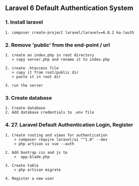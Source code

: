 ## Laravel 6 Default Authentication System

### 1. Install laravel

	1. composer create-project laravel/laravel==6.0.2 ka-lauth

### 2. Remove 'public' from the end-point / url

	1. create an index.php in root directory
	   > copy server.php and rename it to index.php

	2. create .htaccess file
	   > copy it from root/public dir
	   > paste it in root dir
	   
	3. run the server 

### 3. Create database

	1. Create database
	2. Add database credentials to .env file


### 4. 27. Laravel Default Authentication Login, Register	

	1. Create routing and views for authentication 
		> composer require laravel/ui "^1.0" --dev
		> php artisan ui vue --auth

	2. Add bootrap css and js to
		>  app.blade.php

	3. Create table 
		> php artisan migrate

	4. Register a new user 